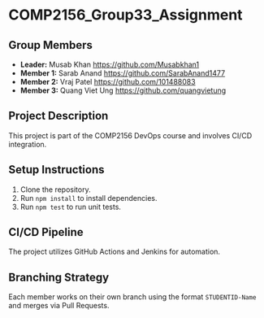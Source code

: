 # COMP2156_Group33_Assignment

## Group Members
- **Leader:** Musab Khan https://github.com/Musabkhan1
- **Member 1:** Sarab Anand  https://github.com/SarabAnand1477
- **Member 2:** Vraj Patel https://github.com/101488083
- **Member 3:** Quang Viet Ung https://github.com/quangvietung

## Project Description
This project is part of the COMP2156 DevOps course and involves CI/CD integration.

## Setup Instructions
1. Clone the repository.
2. Run `npm install` to install dependencies.
3. Run `npm test` to run unit tests.

## CI/CD Pipeline
The project utilizes GitHub Actions and Jenkins for automation.

## Branching Strategy
Each member works on their own branch using the format `STUDENTID-Name` and merges via Pull Requests.
